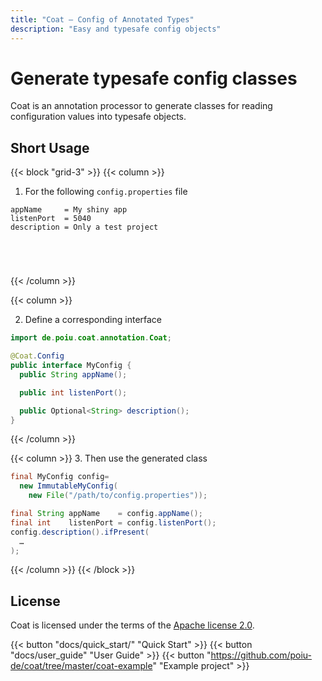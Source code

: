 ```yaml
---
title: "Coat — Config of Annotated Types"
description: "Easy and typesafe config objects"
---
```


# Generate typesafe config classes

Coat is an annotation processor to generate classes for reading
configuration values into typesafe objects.

## Short Usage

{{< block "grid-3" >}}
{{< column >}}
1. For the following `config.properties` file
```
appName     = My shiny app
listenPort  = 5040
description = Only a test project





```
{{< /column >}}

{{< column >}}

2. Define a corresponding interface
```java
import de.poiu.coat.annotation.Coat;

@Coat.Config
public interface MyConfig {
  public String appName();

  public int listenPort();

  public Optional<String> description();
}
```

{{< /column >}}

{{< column >}}
3. Then use the generated class
```java
final MyConfig config=
  new ImmutableMyConfig(
    new File("/path/to/config.properties"));

final String appName    = config.appName();
final int    listenPort = config.listenPort();
config.description().ifPresent(
  …
);

```
{{< /column >}}
{{< /block >}}


<!--

## More sophisticated usage



{{< block "grid-3" >}}
{{< column >}}
1. For the following `config.properties` file
```
appName     = My shiny app
listenPort  = 5040
description = Only a test project








```
{{< /column >}}

{{< column >}}

2. Define a corresponding interface
```java
import de.poiu.coat.annotation.Coat;

@Coat.Config
public interface MyConfig {
  @Coat.Param(key = "appName")
  public String appName();

  @Coat.Param(key = "listenPort", defaultValue = '8080')
  public int listenPort();

  @Coat.Param(key = "desription")
  public Optional<String> description();
}
```

{{< /column >}}

{{< column >}}
3. Then use the generated class
```java
final MyConfig config=
  new ImmutableMyConfig(
    new File("/path/to/config.properties"));

final String appName    = config.appName();
final int    listenPort = config.listenPort();
config.description().ifPresent(
  …
);




```
{{< /column >}}
{{< /block >}}

-->

## License

Coat is licensed under the terms of the [Apache license 2.0](http://www.apache.org/licenses/LICENSE-2.0).

{{< button "docs/quick_start/" "Quick Start" >}} {{< button "docs/user_guide" "User Guide" >}} {{< button "https://github.com/poiu-de/coat/tree/master/coat-example" "Example project" >}}
